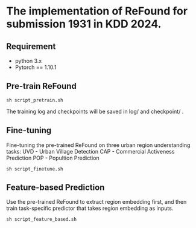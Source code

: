 # The implementation of ReFound for submission 1931 in KDD 2024.

## Requirement
- python 3.x
- Pytorch == 1.10.1


## Pre-train ReFound
```
sh script_pretrain.sh
```
The training log and checkpoints will be saved in log/ and checkpoint/ .


## Fine-tuning 
Fine-tuning the pre-trained ReFound on three urban region understanding tasks:
UVD - Urban Village Detection
CAP - Commercial Activeness Prediction
POP - Popultion Prediction

```
sh script_finetune.sh
```

## Feature-based Prediction
Use the pre-trained ReFound to extract region embedding first, and then train task-specific predictor that takes region embedding as inputs.

```
sh script_feature_based.sh
```
